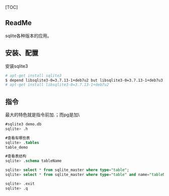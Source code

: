 [TOC]

## ReadMe

sqlite各种版本的应用。

## 安装、配置

安装sqlite3

```bash
# apt-get install sqlite3
$ depend libsqlite3-0=3.7.13-1+deb7u2 but libsqlite3-0=3.7.13-1+deb7u3 is installed.
# apt-get install libsqlite3-0=3.7.13-1+deb7u2
```



## 指令
最大的特色就是指令前加.；而pg是加\
```sql
#sqlite3 demo.db   
sqlite> .h

#查看有哪些表
sqlite> .tables
table_demo  

#查看表结构
sqlite> .schema tableName

sqlite> select * from sqlite_master where type="table";
sqlite> select * from sqlite_master where type="table" and name="tableName";

sqlite> .exit
sqlite> .q
```

